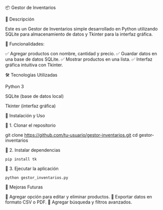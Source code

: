 📦 Gestor de Inventarios

📌 Descripción

Este es un Gestor de Inventarios simple desarrollado en Python utilizando SQLite para almacenamiento de datos y Tkinter para la interfaz gráfica.

🔹 Funcionalidades:

✅ Agregar productos con nombre, cantidad y precio.
✅ Guardar datos en una base de datos SQLite.
✅ Mostrar productos en una lista.
✅ Interfaz gráfica intuitiva con Tkinter.

🛠️ Tecnologías Utilizadas

Python 3

SQLite (base de datos local)

Tkinter (interfaz gráfica)

🚀 Instalación y Uso

🔹 1. Clonar el repositorio

 git clone https://github.com/tu-usuario/gestor-inventarios.git
 cd gestor-inventarios

🔹 2. Instalar dependencias

    pip install tk

🔹 3. Ejecutar la aplicación

    python gestor_inventarios.py

🔧 Mejoras Futuras

🔹 Agregar opción para editar y eliminar productos.
🔹 Exportar datos en formato CSV o PDF.
🔹 Agregar búsqueda y filtros avanzados.

